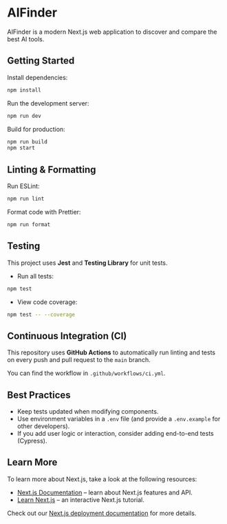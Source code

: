 # AIFinder

AIFinder is a modern Next.js web application to discover and compare the best AI tools.

## Getting Started

Install dependencies:

```bash
npm install
```

Run the development server:

```bash
npm run dev
```

Build for production:

```bash
npm run build
npm start
```

## Linting & Formatting

Run ESLint:

```bash
npm run lint
```

Format code with Prettier:

```bash
npm run format
```

## Testing

This project uses **Jest** and **Testing Library** for unit tests.

- Run all tests:

```bash
npm test
```

- View code coverage:

```bash
npm test -- --coverage
```

## Continuous Integration (CI)

This repository uses **GitHub Actions** to automatically run linting and tests on every push and pull request to the `main` branch.

You can find the workflow in `.github/workflows/ci.yml`.

## Best Practices

- Keep tests updated when modifying components.
- Use environment variables in a `.env` file (and provide a `.env.example` for other developers).
- If you add user logic or interaction, consider adding end-to-end tests (Cypress).

## Learn More

To learn more about Next.js, take a look at the following resources:

- [Next.js Documentation](https://nextjs.org/docs) – learn about Next.js features and API.
- [Learn Next.js](https://nextjs.org/learn) – an interactive Next.js tutorial.

Check out our [Next.js deployment documentation](https://nextjs.org/docs/app/building-your-application/deploying) for more details.
